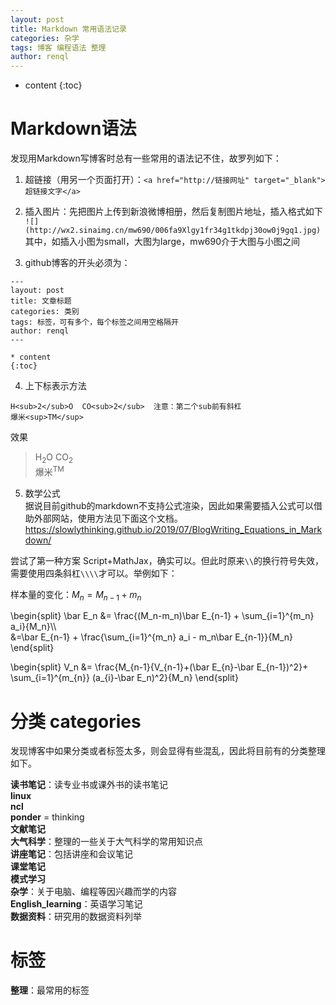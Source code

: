 ```yaml
---
layout: post
title: Markdown 常用语法记录
categories: 杂学
tags: 博客 编程语法 整理
author: renql
---
```


* content
{:toc}

<script type="text/x-mathjax-config">
  MathJax.Hub.Config({
    tex2jax: {
      inlineMath: [ ['$','$'], ["\\(","\\)"] ],
      processEscapes: true
    }
  });
</script>
<script src="https://cdn.mathjax.org/mathjax/latest/MathJax.js?config=TeX-AMS-MML_HTMLorMML" type="text/javascript"></script>

# Markdown语法
发现用Markdown写博客时总有一些常用的语法记不住，故罗列如下：

1. 超链接（用另一个页面打开）：`<a href="http://链接网址" target="_blank">超链接文字</a>`     

2. 插入图片：先把图片上传到新浪微博相册，然后复制图片地址，插入格式如下     
`![](http://wx2.sinaimg.cn/mw690/006fa9Xlgy1fr34g1tkdpj30ow0j9gq1.jpg)`    
其中，如插入小图为small，大图为large，mw690介于大图与小图之间     

3. github博客的开头必须为：

```
---
layout: post
title: 文章标题
categories: 类别
tags: 标签，可有多个，每个标签之间用空格隔开
author: renql
---

* content
{:toc}
```
4. 上下标表示方法    

```
H<sub>2</sub>O  CO<sub>2</sub>  注意：第二个sub前有斜杠
爆米<sup>TM</sup>
```

效果

> H<sub>2</sub>O  CO<sub>2</sub>     
> 爆米<sup>TM</sup>

5. 数学公式   
据说目前github的markdown不支持公式渲染，因此如果需要插入公式可以借助外部网站，使用方法见下面这个文档。  
<a href="https://slowlythinking.github.io/2019/07/BlogWriting_Equations_in_Markdown/" target="_blank">https://slowlythinking.github.io/2019/07/BlogWriting_Equations_in_Markdown/</a> 

尝试了第一种方案 Script+MathJax，确实可以。但此时原来`\\`的换行符号失效，需要使用四条斜杠`\\\\`才可以。举例如下：

样本量的变化：$M_n=M_{n-1}+m_n$  

\begin{split}
\bar E_n &= \frac{(M_n-m_n)\bar E_{n-1} + \sum_{i=1}^{m_n} a_i}{M_n}\\\\  
&=\bar E_{n-1} + \frac{\sum_{i=1}^{m_n} a_i - m_n\bar E_{n-1}}{M_n}
\end{split}

\begin{split}
V_n &= \frac{M_{n-1}\{V_{n-1}+(\bar E_{n}-\bar E_{n-1})^2\}+ \sum_{i=1}^{m_{n}} (a_{i}-\bar E_n)^2}{M_n}
\end{split}

# 分类 categories
发现博客中如果分类或者标签太多，则会显得有些混乱，因此将目前有的分类整理如下。    

**读书笔记**：读专业书或课外书的读书笔记  
**linux**  
**ncl**   
**ponder** = thinking   
**文献笔记**  
**大气科学**：整理的一些关于大气科学的常用知识点   
**讲座笔记**：包括讲座和会议笔记   
**课堂笔记**   
**模式学习**   
**杂学**：关于电脑、编程等因兴趣而学的内容      
**English_learning**：英语学习笔记   
**数据资料**：研究用的数据资料列举

# 标签
**整理**：最常用的标签   
